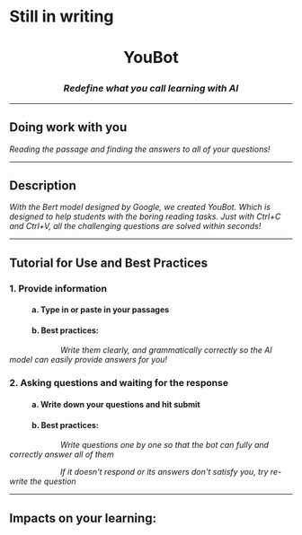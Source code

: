 # Still in writing

# <p align="center"> YouBot </p>

### <p align="center"> *Redefine what you call learning with AI* </p>

<hr>

## Doing work with you
*Reading the passage and finding the answers to all of your questions!*

<hr>

## Description
*With the Bert model designed by Google, we created YouBot. Which is designed to help students with the boring reading tasks. Just with Ctrl+C and Ctrl+V, all the challenging questions are solved within seconds!*

<hr>

## Tutorial for Use and Best Practices
### 1. Provide information
#### $~~~~~~~~~~~$ a. Type in or paste in your passages
#### $~~~~~~~~~~~$ b. Best practices: 
$~~~~~~~~~~~~~~~~~~~~~~$ *Write them clearly, and grammatically correctly so the AI model can easily provide answers for you!*

### 2. Asking questions and waiting for the response
#### $~~~~~~~~~~~$ a. Write down your questions and hit submit

#### $~~~~~~~~~~~$ b. Best practices: 
$~~~~~~~~~~~~~~~~~~~~~~$ *Write questions one by one so that the bot can fully and correctly answer all of them*

$~~~~~~~~~~~~~~~~~~~~~~$ *If it doesn't respond or its answers don't satisfy you, try re-write the question*

<hr>

## Impacts on your learning:
